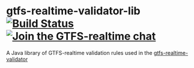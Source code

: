 # gtfs-realtime-validator-lib [![Build Status](https://travis-ci.org/CUTR-at-USF/gtfs-realtime-validator-lib.svg?branch=master)](https://travis-ci.org/CUTR-at-USF/gtfs-realtime-validator-lib) [![Join the GTFS-realtime chat](https://gtfs.herokuapp.com/badge.svg)](https://gtfs.herokuapp.com/)

A Java library of GTFS-realtime validation rules used in the [gtfs-realtime-validator](https://github.com/CUTR-at-USF/gtfs-realtime-validator)

